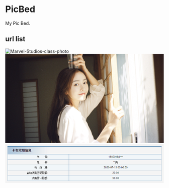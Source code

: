 # PicBed
My Pic Bed.
## url list
![Marvel-Studios-class-photo](https://raw.githubusercontent.com/IlluminateDarkheat/PicBed/master/Marvel-Studios-class-photo.jpg)
![IMG_7285](https://raw.githubusercontent.com/IlluminateDarkheat/PicBed/master/IMG_7285.JPG)
![批注 2020-06-05 010435](https://raw.githubusercontent.com/IlluminateDarkheat/PicBed/master/%E6%89%B9%E6%B3%A8%202020-06-05%20010435.png)